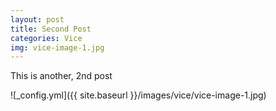 ```yaml
---
layout: post
title: Second Post
categories: Vice
img: vice-image-1.jpg
---
```


This is another, 2nd post

![_config.yml]({{ site.baseurl }}/images/vice/vice-image-1.jpg)